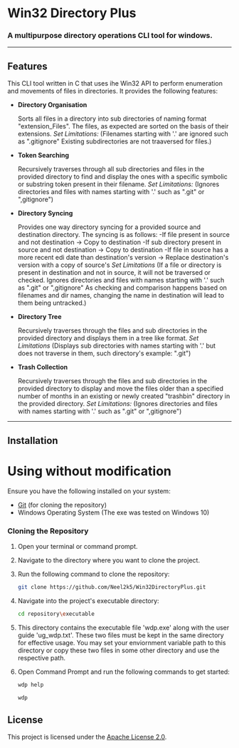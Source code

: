 # Win32 Directory Plus
### A multipurpose directory operations CLI tool for windows.

___

## Features 
This CLI tool written in C that uses ihe Win32 API to perform enumeration and movements of files in directories. 
It provides the following features:

- **Directory Organisation**

    Sorts all files in a directory into sub directories of naming format "extension\_Files".
    The files, as expected are sorted on the basis of their extensions. 
    *Set Limitations:*
    (Filenames starting with '.' are ignored such as ".gitignore"
    Existing subdirectories are not traaversed for files.)


- **Token Searching**

    Recursively traverses through all sub directories and files in the provided directory
    to find and display the ones with a specific symbolic or substring token present in their filename. 
    *Set Limitations:*
    (Ignores directories and files with names starting with '.' such as ".git" or ",gitignore")



- **Directory Syncing**

    Provides one way directory syncing for a provided source and destination directory. 
    The syncing is as follows:
        -If file present in source and not destination \-> Copy to destination
        -If sub directory present in source and not destination \-> Copy to destination
        -If file in source has a more recent edi date than destination's version \-> Replace destination's version with a copy of source's
    *Set Limitations*
    (If a file or directory is present in destination and not in source, it will not be traversed or checked.
     Ignores directories and files with names starting with '.' such as ".git" or ",gitignore"
     As checking and comparison happens based on filenames and dir names, changing the name in destination will lead to them being untracked.)


- **Directory Tree**

    Recursively traverses through the files and sub directories in the provided directory and displays them in a tree like format.
    *Set Limitations*
    (Displays sub directories with names starting with '.' but does not traverse in them, such directory's example: ".git")


- **Trash Collection**
    
    Recursively traverses through the files and sub directories in the provided directory to display and move the files older than a specified 
    number of months in an existing or newly created "trashbin" directory in the provided directory.
    *Set Limitations:*
    (Ignores directories and files with names starting with '.' such as ".git" or ",gitignore")


---

## Installation

# Using without modification

Ensure you have the following installed on your system:

- [Git](https://git-scm.com/downloads) (for cloning the repository)
- Windows Operating System (The exe was tested on Windows 10)

### Cloning the Repository

1. Open your terminal or command prompt.

2. Navigate to the directory where you want to clone the project.

3. Run the following command to clone the repository:

    ```bash
    git clone https://github.com/Neel2k5/Win32DirectoryPlus.git
    ```

4. Navigate into the project's executable directory:

    ```bash
    cd repository\executable
    ```
5. This directory contains the executable file 'wdp.exe' along with the user guide 'ug\_wdp.txt'.
   These two files must be kept in the same directory for effective usage.
   You may set your enviornment variable path to this directory or copy these two files in some other directory and use the respective path.

6. Open Command Prompt and run the following commands to get started:
    ```bash
    wdp help
    ```
    
    ```bash
    wdp
    ```

## License

This project is licensed under the [Apache License 2.0](LICENSE.md).
